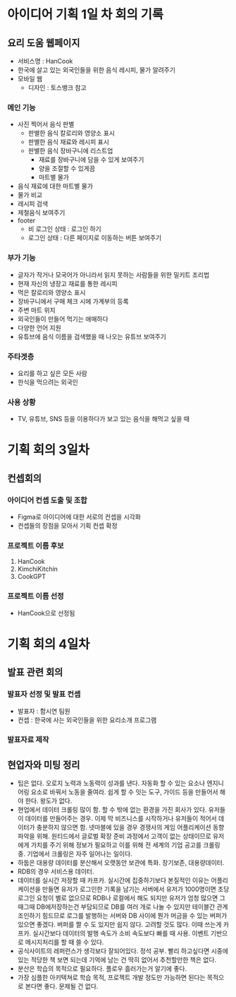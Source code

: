 # 아이디어 기획 1일 차 회의 기록

## 요리 도움 웹페이지
- 서비스명 : HanCook
- 한국에 살고 있는 외국인들을 위한 음식 레시피, 물가 알려주기
- 모바일 웹
    - 디자인 : 토스뱅크 참고
    
### 메인 기능
- 사진 찍어서 음식 판별
    - 판별한 음식 칼로리와 영양소 표시
    - 판별한 음식 재료와 레시피 표시
    - 판별한 음식 장바구니에 리스트업
        - 재료를 장바구니에 담을 수 있게 보여주기
        - 양을 조절할 수 있게끔
        - 마트별 물가
- 음식 재료에 대한 마트별 물가
- 물가 비교
- 레시피 검색
- 제철음식 보여주기
- footer
    - 비 로그인 상태 : 로그인 하기
    - 로그인 상태 : 다른 페이지로 이동하는 버튼 보여주기

### 부가 기능
- 글자가 작거나 모국어가 아니라서 읽지 못하는 사람들을 위한 밀키트 조리법
- 현재 자신의 냉장고 재료를 통한 레시피
- 먹은 칼로리와 영양소 표시
- 장바구니에서 구매 체크 시에 가계부의 등록
- 주변 마트 위치
- 외국인들이 만들어 먹기는 애매하다
- 다양한 언어 지원
- 유튜브에 음식 이름을 검색했을 때 나오는 유튜브 보여주기

### 주타겟층
- 요리를 하고 싶은 모든 사람
- 한식을 먹으려는 외국인

### 사용 상황
- TV, 유튜브, SNS 등을 이용하다가 보고 있는 음식을 해먹고 싶을 때
  


# 기획 회의 3일차

## 컨셉회의

### 아이디어 컨셉 도출 및 조합
- Figma로 아이디어에 대한 서로의 컨셉을 시각화
- 컨셉들의 장점을 모아서 기획 컨셉 확정

### 프로젝트 이름 후보
1. HanCook
2. KimchiKitchin
3. CookGPT

### 프로젝트 이름 선정
- HanCook으로 선정됨

# 기획 회의 4일차

## 발표 관련 회의

### 발표자 선정 및 발표 컨셉
- 발표자 : 함시연 팀원
- 컨셉 : 한국에 사는 외국인들을 위한 요리소개 프로그램

### 발표자료 제작

## 현업자와 미팅 정리
- 팁은 없다. 오로지 노력과 노동력이 성과를 낸다. 자동화 할 수 있는 요소나 엔지니어링 요소로 바꿔서 노동을 줄여라. 쉽게 할 수 잇는 도구, 가이드 등을 만들어서 해야 한다. 왕도가 없다.
- 현업에서 데이터 크롤링 많이 함. 할 수 밖에 없는 환경을 가진 회사가 있다. 유저들이 데이터를 만들어주는 경우. 이제 막 비즈니스를 시작하거나 유저들이 적어서 데이터가 충분하지 않으면 함. 넷마블에 있을 경우 경쟁사의 게임 어플리케이션 동향파악을 위해. 원티드에서 글로벌 확장 준비 과정에서 고객이 없는 상태이므로 유저에게 가치를 주기 위해 정보가 필요하고 이를 위해 전 세계의 기업 공고를 크롤링 중. 기업에서 크롤링은 자주 일어나는 일이다.
- 하둡은 대용량 데이터를 분산해서 오랫동안 보관에 특화. 장기보존, 대용량데이터.
- RDB의 경우 서비스용 데이터.
- 데이터를 실시간 저장할 때 카프카. 실시간에 집중하기보다 본질적인 이유는 어플리케이션을 만들면 유저가 로그인한 기록을 남기는 서버에서 유저가 1000명이면 초당 로그인 요청이 별로 없으므로 RDB나 로컬에서 해도 되지만 유저가 엄청 많으면 그때그때 DB에저장하는건 부담되므로 DB를 여러 개로 나눌 수 있지만 테이블간 관계 조인하기 힘드므로 로그를 발행하는 서버와 DB 사이에 뭔가 머금을 수 있는 버퍼가 있으면 좋겠다. 버퍼를 짤 수 도 있지만 쉽지 않다. 고려할 것도 많다. 이때 쓰는게 카프카. 실시간보다 데이터의 발행 속도가 소비 속도보다 빠를 때 사용. 이벤트 기반으로 메시지처리를 할 때 쓸 수 있다.
- 공식사이트의 레퍼런스가 생각보다 잘되어있다. 정석 공부. 빨리 하고싶다면 시중에 있는 적당한 책 보면 되는데 기억에 남는 건 딱히 없어서 추천할만한 책은 없다.
- 분산은 학습의 목적으로 필요하다. 플로우 흘러가는거 알기에 좋다.
- 가장 심플한 아키텍쳐로 학습 목적, 프로젝트 개발 정도만 가능하면 된다는 목적으로 본다면 좋다. 문제될 건 없다.

